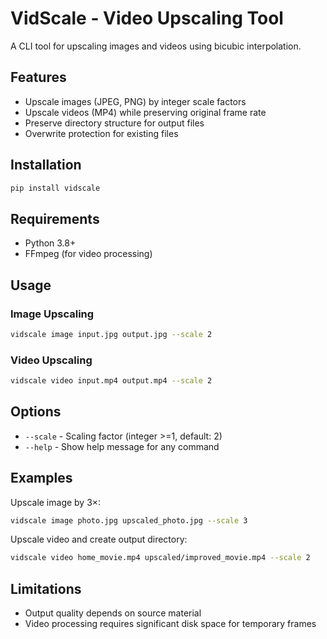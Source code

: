 # VidScale - Video Upscaling Tool

A CLI tool for upscaling images and videos using bicubic interpolation.

## Features

- Upscale images (JPEG, PNG) by integer scale factors
- Upscale videos (MP4) while preserving original frame rate
- Preserve directory structure for output files
- Overwrite protection for existing files

## Installation

```bash
pip install vidscale
```

## Requirements

- Python 3.8+
- FFmpeg (for video processing)

## Usage

### Image Upscaling
```bash
vidscale image input.jpg output.jpg --scale 2
```

### Video Upscaling 
```bash
vidscale video input.mp4 output.mp4 --scale 2
```

## Options

- `--scale` - Scaling factor (integer >=1, default: 2)
- `--help` - Show help message for any command

## Examples

Upscale image by 3×:
```bash
vidscale image photo.jpg upscaled_photo.jpg --scale 3
```

Upscale video and create output directory:
```bash
vidscale video home_movie.mp4 upscaled/improved_movie.mp4 --scale 2
```

## Limitations

- Output quality depends on source material
- Video processing requires significant disk space for temporary frames
